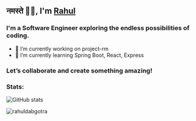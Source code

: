 ## नमस्ते 🙏🏼, I'm [Rahul](https://github.com/rahuldabgotra)

### I'm a Software Engineer exploring the endless possibilities of coding.

 - 🔭 I’m currently working on project-rm
 - 🌱 I’m currently learning Spring Boot, React, Express

### Let’s collaborate and create something amazing!

<!-- Social Media Additions 
### Connect with me:
-->


<!-- Stats-->
### Stats:
![GitHub stats](https://github-readme-stats.vercel.app/api?username=rahuldabgotra&show_icons=true&count_private=true&theme=tokyonight)  

<!-- Counter -->
<p align="left"> <img src="https://komarev.com/ghpvc/?username=rahuldabgotra&label=Profile%20views&color=6805D3&style=flat" alt="rahuldabgotra" /> </p>


<!--
**rahuldabgotra/rahuldabgotra** is a ✨ _special_ ✨ repository because its `README.md` (this file) appears on your GitHub profile.
Here are some ideas to get you started:
- 🔭 I’m currently working on ...
- 🌱 I’m currently learning ...
- 👯 I’m looking to collaborate on ...
- 🤔 I’m looking for help with ...
- 💬 Ask me about ...
- 📫 How to reach me: ...
- 😄 Pronouns: ...
- ⚡ Fun fact: ...
-->
